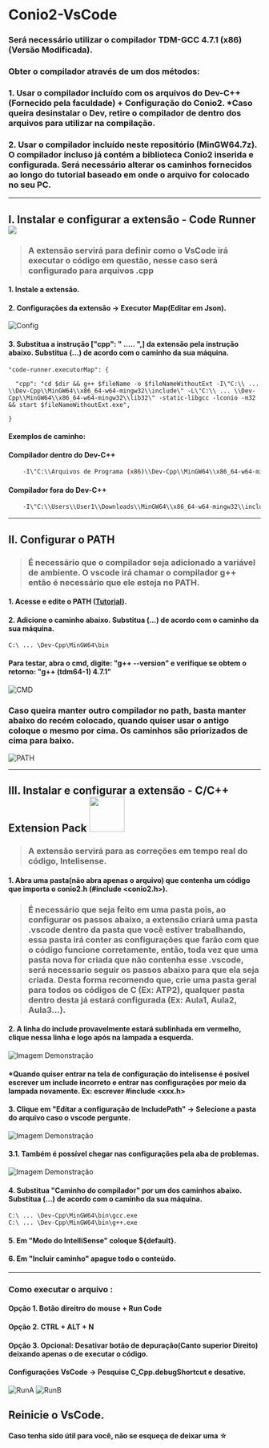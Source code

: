 # Conio2-VsCode
### Será necessário utilizar o compilador TDM-GCC 4.7.1 (x86) (Versão Modificada).
### Obter o compilador através de um dos métodos: 
### 1. Usar o compilador incluído com os arquivos do Dev-C++ (Fornecido pela faculdade) + Configuração do Conio2. *Caso queira desinstalar o Dev, retire o compilador de dentro dos arquivos para utilizar na compilação.
### 2. Usar o compilador incluído neste repositório (MinGW64.7z). O compilador incluso já contém a biblioteca Conio2 inserida e configurada. Será necessário alterar os caminhos fornecidos ao longo do tutorial baseado em onde o arquivo for colocado no seu PC.

***

## I. Instalar e configurar a extensão - Code Runner <a href="https://marketplace.visualstudio.com/items?itemName=formulahendry.code-runner"><img src = "https://github.com/mateus-sm/Images/blob/main/CodeRunner.png"></a>
> ### A extensão servirá para definir como o VsCode irá executar o código em questão, nesse caso será configurado para arquivos .cpp
#### 1. Instale a extensão.
#### 2. Configurações da extensão -> Executor Map(Editar em Json).
![Config](https://github.com/mateus-sm/Images/blob/main/Config.png)
#### 3. Substitua a instrução ["cpp": " ..... ",] da extensão pela instrução abaixo. Substitua (...) de acordo com o caminho da sua máquina.

    "code-runner.executorMap": {  

      "cpp": "cd $dir && g++ $fileName -o $fileNameWithoutExt -I\"C:\\ ... \\Dev-Cpp\\MinGW64\\x86_64-w64-mingw32\\include\" -L\"C:\\ ... \\Dev-Cpp\\MinGW64\\x86_64-w64-mingw32\\lib32\" -static-libgcc -lconio -m32 && start $fileNameWithoutExt.exe",  

    }

#### Exemplos de caminho:
#### Compilador dentro do Dev-C++
```bash
    -I\"C:\\Arquivos de Programa (x86)\\Dev-Cpp\\MinGW64\\x86_64-w64-mingw32\\include\"
```
#### Compilador fora do Dev-C++
```bash
    -I\"C:\\Users\\User1\\Downloads\\MinGW64\\x86_64-w64-mingw32\\include\"
```

***
 
## II. Configurar o PATH
> ### É necessário que o compilador seja adicionado a variável de ambiente. O vscode irá chamar o compilador g++ então é necessário que ele esteja no PATH.
#### 1. Acesse e edite o PATH ([Tutorial](https://www.youtube.com/watch?v=ing2pLCrvxo)).
#### 2. Adicione o caminho abaixo. Substitua (...) de acordo com o caminho da sua máquina.

    C:\ ... \Dev-Cpp\MinGW64\bin

#### Para testar, abra o cmd, digite: "g++ --version" e verifique se obtem o retorno: "g++ (tdm64-1) 4.7.1"
![CMD](https://github.com/mateus-sm/Images/blob/main/cmd.png)

### Caso queira manter outro compilador no path, basta manter abaixo do recém colocado, quando quiser usar o antigo coloque o mesmo por cima. Os caminhos são priorizados de cima para baixo.
![PATH](https://github.com/mateus-sm/Images/blob/main/path.png)

***

## III. Instalar e configurar a extensão - C/C++ Extension Pack <a href="https://marketplace.visualstudio.com/items?itemName=ms-vscode.cpptools-extension-pack"><img src = "https://github.com/mateus-sm/Images/blob/main/C-C%2B%2B.png" width = "70"></a>
> ### A extensão servirá para as correções em tempo real do código, Intelisense.
#### 1. Abra uma pasta(não abra apenas o arquivo) que contenha um código que importa o conio2.h (#include <conio2.h>).
> ### É necessário que seja feito em uma pasta pois, ao configurar os passos abaixo, a extensão criará uma pasta .vscode dentro da pasta que você estiver trabalhando, essa pasta irá conter as configurações que farão com que o código funcione corretamente, então, toda vez que uma pasta nova for criada que não contenha esse .vscode, será necessario seguir os passos abaixo para que ela seja criada. Desta forma recomendo que, crie uma pasta geral para todos os códigos de C (Ex: ATP2), qualquer pasta dentro desta já estará configurada (Ex: Aula1, Aula2, Aula3...).
#### 2. A linha do include provavelmente estará sublinhada em vermelho, clique nessa linha e logo após na lampada a esquerda.
![Imagem Demonstração](https://github.com/mateus-sm/Images/blob/main/IncludePath.png) 
#### *Quando quiser entrar na tela de configuração do intelisense é posível escrever um include incorreto e entrar nas configurações por meio da lampada novamente. Ex: escrever #include <xxx.h>
#### 3. Clique em "Editar a configuração de IncludePath" -> Selecione a pasta do arquivo caso o vscode pergunte.
![Imagem Demonstração](https://github.com/mateus-sm/Images/blob/main/IncludePath2.png)  
#### 3.1. Também é possível chegar nas configurações pela aba de problemas.
![Imagem Demonstração](https://github.com/mateus-sm/Images/blob/main/IncludePath3.png)  
#### 4. Substitua "Caminho do compilador" por um dos caminhos abaixo. Substitua (...) de acordo com o caminho da sua máquina.

    C:\ ... \Dev-Cpp\MinGW64\bin\gcc.exe 
    C:\ ... \Dev-Cpp\MinGW64\bin\g++.exe 
    
 #### 5. Em "Modo do IntelliSense" coloque ${default}.
 #### 6. Em "Incluir caminho" apague todo o conteúdo.

***

 ### Como executar o arquivo : 
#### Opção 1. Botão direitro do mouse + Run Code  
#### Opção 2. CTRL + ALT + N
#### Opção 3. Opcional: Desativar botão de depuração(Canto superior Direito) deixando apenas o de executar o código.
   #### Configurações VsCode -> Pesquise C_Cpp.debugShortcut e desative.  
 ![RunA](https://github.com/mateus-sm/Images/blob/main/RunA.png)
 ![RunB](https://github.com/mateus-sm/Images/blob/main/RunB.png)
 
 ## Reinicie o VsCode.

#### Caso tenha sido útil para você, não se esqueça de deixar uma ☆
